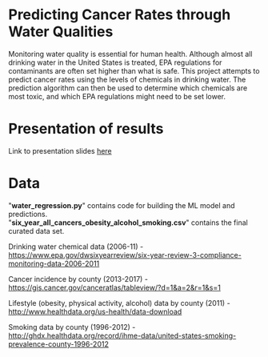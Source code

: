 # **Predicting Cancer Rates through Water Qualities**


Monitoring water quality is essential for human health. Although almost all drinking water in the United States is treated, EPA regulations for contaminants are often set higher than what is safe. This project attempts to predict cancer rates using the levels of chemicals in drinking water. The prediction algorithm can then be used to determine which chemicals are most toxic, and which EPA regulations might need to be set lower.  

# Presentation of results 
Link to presentation slides [here](https://docs.google.com/presentation/d/19mxmMdp2nW6TfFDIm3qp8yS9gvg0RnwA7YEnc0Dng-I/edit#slide=id.ge97a2c2489_1_11955)


# Data
"**water_regression.py**" contains code for building the ML model and predictions.   
"**six_year_all_cancers_obesity_alcohol_smoking.csv**" contains the final curated data set.  
  
Drinking water chemical data (2006-11) - https://www.epa.gov/dwsixyearreview/six-year-review-3-compliance-monitoring-data-2006-2011   
   
Cancer incidence by county (2013-2017) - https://gis.cancer.gov/canceratlas/tableview/?d=1&a=2&r=1&s=1     
   
Lifestyle (obesity, physical activity, alcohol) data by county (2011) - http://www.healthdata.org/us-health/data-download    
   
Smoking data by county (1996-2012) - http://ghdx.healthdata.org/record/ihme-data/united-states-smoking-prevalence-county-1996-2012  



